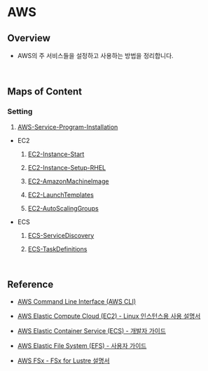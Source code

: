 # AWS
## Overview
- AWS의 주 서비스들을 설정하고 사용하는 방법을 정리합니다.

<br>

## Maps of Content
### Setting
1. [AWS-Service-Program-Installation](./01-AWS-Service-Program-Installation.md)

- EC2
  1. [EC2-Instance-Start](./Setting/EC2/01-EC2-Instance-Start.md)

  2. [EC2-Instance-Setup-RHEL](./Setting/EC2/02-EC2-Instance-Setup-RHEL.md)

  3. [EC2-AmazonMachineImage](./Setting/EC2/03-EC2-AmazonMachineImage.md)

  4. [EC2-LaunchTemplates](./Setting/EC2/04-EC2-LaunchTemplates.md)

  5. [EC2-AutoScalingGroups](./Setting/EC2/05-EC2-AutoScalingGroups.md)

- ECS
  1. [ECS-ServiceDiscovery](./Setting/ECS/ECS-ServiceDiscovery.md)

  2. [ECS-TaskDefinitions](./Setting/ECS/ECS-TaskDefinitions.md)

<br>

## Reference
- [AWS Command Line Interface (AWS CLI)](https://docs.aws.amazon.com/ko_kr/cli/)

- [AWS Elastic Compute Cloud (EC2) - Linux 인스턴스용 사용 설명서](https://docs.aws.amazon.com/ko_kr/AWSEC2/latest/UserGuide/concepts.html)

- [AWS Elastic Container Service (ECS) - 개발자 가이드](https://docs.aws.amazon.com/ko_kr/AmazonECS/latest/developerguide/Welcome.html)

- [AWS Elastic File System (EFS) - 사용자 가이드](https://docs.aws.amazon.com/ko_kr/efs/latest/ug/whatisefs.html)

- [AWS FSx - FSx for Lustre 설명서](https://docs.aws.amazon.com/ko_kr/fsx/latest/LustreGuide/what-is.html)

<br>